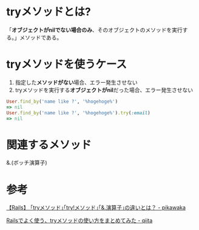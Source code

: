 # tryメソッドとは?

「**オブジェクトがnilでない場合のみ**、そのオブジェクトのメソッドを実行する。」メソッドである。

# tryメソッドを使うケース

1. 指定した**メソッドがない**場合、エラー発生させない
2. tryメソッドを実行する**オブジェクトがnil**だった場合、エラー発生させない

```ruby
User.find_by('name like ?', '%hogehoge%')
=> nil
User.find_by('name like ?', '%hogehoge%').try(:email)
=> nil
```

# 関連するメソッド

&.(ボッチ演算子)

# 参考

[【Rails】 ｢tryメソッド｣｢try!メソッド｣｢&.演算子｣の違いとは？ - pikawaka](https://pikawaka.com/rails/try)

[Railsでよく使う、tryメソッドの使い方をまとめてみた - qiita](https://qiita.com/ngron/items/ec5f72639634949c126e)